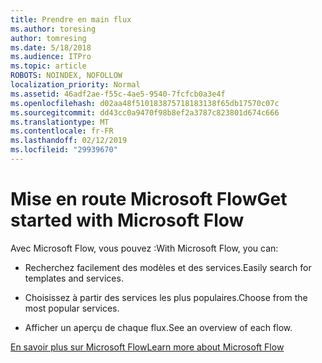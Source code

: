 ```yaml
---
title: Prendre en main flux
ms.author: toresing
author: tomresing
ms.date: 5/18/2018
ms.audience: ITPro
ms.topic: article
ROBOTS: NOINDEX, NOFOLLOW
localization_priority: Normal
ms.assetid: 46adf2ae-f55c-4ae5-9540-7fcfcb0a3e4f
ms.openlocfilehash: d02aa48f510183875718183138f65db17570c07c
ms.sourcegitcommit: dd43cc0a9470f98b8ef2a3787c823801d674c666
ms.translationtype: MT
ms.contentlocale: fr-FR
ms.lasthandoff: 02/12/2019
ms.locfileid: "29939670"
---
```

# <a name="get-started-with-microsoft-flow"></a><span data-ttu-id="42cc8-102">Mise en route Microsoft Flow</span><span class="sxs-lookup"><span data-stu-id="42cc8-102">Get started with Microsoft Flow</span></span>

<span data-ttu-id="42cc8-103">Avec Microsoft Flow, vous pouvez :</span><span class="sxs-lookup"><span data-stu-id="42cc8-103">With Microsoft Flow, you can:</span></span>
  
- <span data-ttu-id="42cc8-104">Recherchez facilement des modèles et des services.</span><span class="sxs-lookup"><span data-stu-id="42cc8-104">Easily search for templates and services.</span></span>
    
- <span data-ttu-id="42cc8-105">Choisissez à partir des services les plus populaires.</span><span class="sxs-lookup"><span data-stu-id="42cc8-105">Choose from the most popular services.</span></span>
    
- <span data-ttu-id="42cc8-106">Afficher un aperçu de chaque flux.</span><span class="sxs-lookup"><span data-stu-id="42cc8-106">See an overview of each flow.</span></span>
    
[<span data-ttu-id="42cc8-107">En savoir plus sur Microsoft Flow</span><span class="sxs-lookup"><span data-stu-id="42cc8-107">Learn more about Microsoft Flow</span></span>](https://go.microsoft.com/fwlink/?linkid=874446)
  

